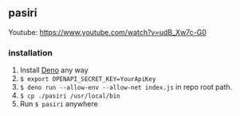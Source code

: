 ## pasiri

Youtube: https://www.youtube.com/watch?v=udB_Xw7c-G0

### installation 

1. Install [Deno](https://deno.land/) any way
2. `$ export OPENAPI_SECRET_KEY=YourApiKey`
3. `$ deno run --allow-env --allow-net index.js` in repo root path.
4. `$ cp ./pasiri /usr/local/bin`
5. Run `$ pasiri` anywhere
